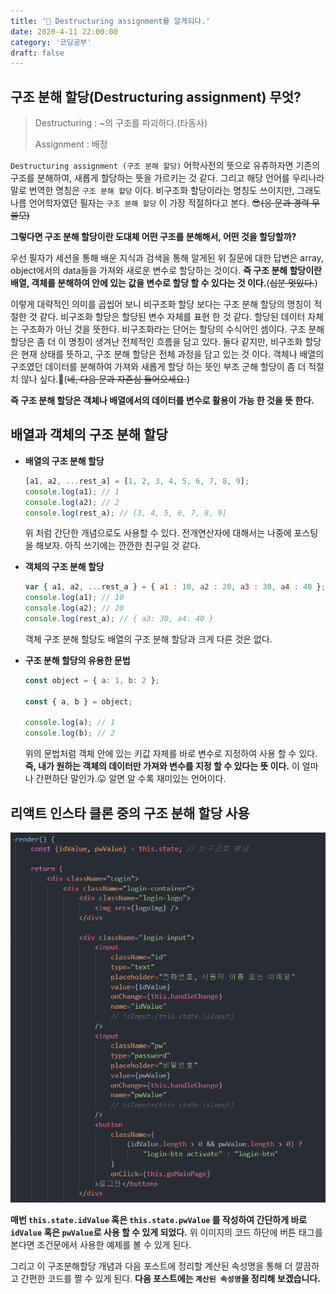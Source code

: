 ```yaml
---
title: '🔧 Destructuring assignment를 알게되다.'
date: 2020-4-11 22:00:00
category: '코딩공부'
draft: false
---
```


 

## 구조 분해 할당(Destructuring assignment) 무엇?

  

> Destructuring : ~의 구조를 파괴하다.(타동사)
>
> Assignment : 배정

  

`Destructuring assignment (구조 분해 할당)` 어학사전의 뜻으로 유츄하자면 기존의 구조를 분해하여, 새롭게 할당하는 뜻을 가르키는 것 같다. 그리고 해당 언어를 우리나라말로 번역한 명칭은 `구조 분해 할당` 이다. 비구조화 할당이라는 명칭도 쓰이지만, 그래도 나름 언어학자였던 필자는 `구조 분해 할당` 이 가장 적절하다고 본다. 😎~~(응 문과 경력 무쓸모)~~

**그렇다면 구조 분해 할당이란 도대체 어떤 구조를 분해해서, 어떤 것을 할당할까?**

우선 필자가 세션을 통해 배운 지식과 검색을 통해 알게된 위 질문에 대한 답변은 array, object에서의 data들을 가져와 새로운 변수로 할당하는 것이다. **즉 구조 분해 할당이란 배열, 객체를 분해하여 안에 있는 값을 변수로 할당 할 수 있다는 것 이다.**(~~십분 멋있다.~~)

이렇게 대략적인 의미를 곱씹어 보니 비구조화 할당 보다는 구조 분해 할당의 명칭이 적절한 것 같다. 비구조화 할당은 할당된 변수 자체를 표현 한 것 같다. 할당된 데이터 자체는 구조화가 아닌 것을 뜻한다. 비구조화라는 단어는 할당의 수식어인 셈이다. 구조 분해 할당은 좀 더 이 명칭이 생겨난 전체적인 흐름을 담고 있다. 둘다 같지만, 비구조화 할당은 현재 상태를 뜻하고, 구조 분해 할당은 전체 과정을 담고 있는 것 이다. 객체나 배열의 구조였던 데이터를 분해하여 가져와 새롭게 할당 하는 뜻인 부조 군해 할당이 좀 더 적절치 않나 싶다.🙂(~~네, 다음 문과 자존심 들어오세요.~~)

**즉 구조 분해 할당은 객체나 배열에서의 데이터를 변수로 활용이 가능 한 것을 뜻 한다.**

  

## 배열과 객체의 구조 분해 할당

  

- **배열의 구조 분해 할당**

  ```javascript
  [a1, a2, ...rest_a] = [1, 2, 3, 4, 5, 6, 7, 8, 9];
  console.log(a1); // 1
  console.log(a2); // 2
  console.log(rest_a); // [3, 4, 5, 6, 7, 8, 9]
  ```

  위 처럼 간단한 개념으로도 사용할 수 있다. 전개연산자에 대해서는 나중에 포스팅을 해보자. 아직 쓰기에는 깐깐한 친구일 것 같다.

   

- **객체의 구조 분해 할당**

  ```javascript
  var { a1, a2, ...rest_a } = { a1 : 10, a2 : 20, a3 : 30, a4 : 40 };
  console.log(a1); // 10
  console.log(a2); // 20
  console.log(rest_a); // { a3: 30, a4: 40 }
  ```

  객체 구조 분해 할당도 배열의 구조 분해 할당과 크게 다른 것은 없다.

   

- **구조 분해 할당의 유용한 문법**

  ```javascript
  const object = { a: 1, b: 2 };
  
  const { a, b } = object;
  
  console.log(a); // 1
  console.log(b); // 2
  ```

  위의 문법처럼 객체 안에 있는 키값 자체를 바로 변수로 지정하여 사용 할 수 있다. **즉, 내가 원하는 객체의 데이터만 가져와 변수를 지정 할 수 있다는 뜻 이다.** 이 얼마나 간편하단 말인가.😛 알면 알 수록 재미있는 언어이다.

  

## 리액트 인스타 클론 중의 구조 분해 할당 사용

<img src="../images/구조분해할당02.png">

**매번 `this.state.idValue` 혹은 `this.state.pwValue` 를  작성하여 간단하게 바로 `idValue` 혹은 `pwValue`로 사용 할 수 있게 되었다.** 위 이미지의 코드 하단에 버튼 태그를 본다면 조건문에서 사용한 예제를 볼 수 있게 된다.

그리고 이 구조분해할당 개념과 다음 포스트에 정리할 계산된 속성명을 통해 더 깔끔하고 간편한 코드를 짤 수 있게 된다. **다음 포스트에는 `계산된 속성명`을 정리해 보겠습니다.**